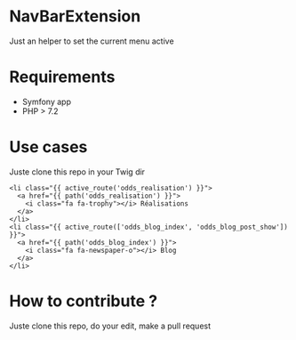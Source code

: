 # NavBarExtension
Just an helper to set the current menu active

# Requirements
- Symfony app 
- PHP > 7.2
  
# Use cases

Juste clone this repo in your Twig dir

```twig
<li class="{{ active_route('odds_realisation') }}">
  <a href="{{ path('odds_realisation') }}">
    <i class="fa fa-trophy"></i> Réalisations
  </a>
</li>
<li class="{{ active_route(['odds_blog_index', 'odds_blog_post_show']) }}">
  <a href="{{ path('odds_blog_index') }}">
    <i class="fa fa-newspaper-o"></i> Blog
  </a>
</li>
```

# How to contribute ?

Juste clone this repo, do your edit, make a pull request
